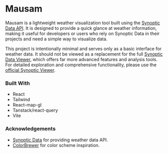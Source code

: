 # Mausam

Mausam is a lightweight weather visualization tool built using the [Synoptic Data API]((https://synopticdata.com/)). It is designed to provide a quick glance at weather information, making it useful for developers or users who rely on Synoptic Data in their projects and need a simple way to visualize data.

This project is intentionally minimal and serves only as a basic interface for weather data. It should not be viewed as a replacement for the full [Synoptic Data Viewer](https://viewer.synopticdata.com/), which offers far more advanced features and analysis tools. For detailed exploration and comprehensive functionality, please use the [official Synoptic Viewer](https://viewer.synopticdata.com/).


### Built With

- React
- Tailwind
- React-map-gl
- Tanstack/react-query
- Vite

### Acknowledgements

- [Synoptic Data](https://synopticdata.com/) for providing weather data API.
- [ColorBrewer](https://colorbrewer2.org/#type=diverging&scheme=Spectral&n=11) for color scheme inspiration.